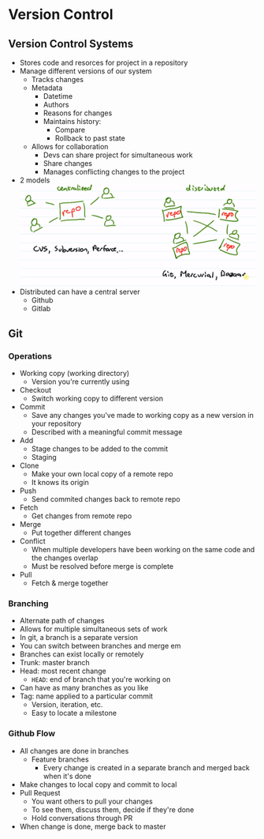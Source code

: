 # Version Control
## Version Control Systems
- Stores code and resorces for project in a repository
- Manage different versions of our system
  - Tracks changes
  - Metadata
    - Datetime
    - Authors
    - Reasons for changes
    - Maintains history:
      - Compare
      - Rollback to past state
  - Allows for collaboration
    - Devs can share project for simultaneous work
    - Share changes
    - Manages conflicting changes to the project
- 2 models
![img](../img/vcs_fig1.png)
- Distributed can have a central server
  - Github
  - Gitlab

## Git
### Operations
- Working copy (working directory)
  - Version you're currently using
- Checkout
  - Switch working copy to different version
- Commit
  - Save any changes you've made to working copy as a new version in your repository
  - Described with a meaningful commit message
- Add
  - Stage changes to be added to the commit
  - Staging
- Clone
  - Make your own local copy of a remote repo
  - It knows its origin
- Push
  - Send commited changes back to remote repo
- Fetch
  - Get changes from remote repo
- Merge
  - Put together different changes
- Conflict
  - When multiple developers have been working on the same code and the changes overlap
  - Must be resolved before merge is complete
- Pull
  - Fetch & merge together
### Branching
- Alternate path of changes
- Allows for multiple simultaneous sets of work
- In git, a branch is a separate version
- You can switch between branches and merge em
- Branches can exist locally or remotely
- Trunk: master branch
- Head: most recent change
  - `HEAD`: end of branch that you're working on
- Can have as many branches as you like
- Tag: name applied to a particular commit
  - Version, iteration, etc.
  - Easy to locate a milestone
### Github Flow
- All changes are done in branches
  - Feature branches
    - Every change is created in a separate branch and merged back when it's done
- Make changes to local copy and commit to local
- Pull Request
  - You want others to pull your changes
  - To see them, discuss them, decide if they're done
  - Hold conversations through PR
- When change is done, merge back to master

